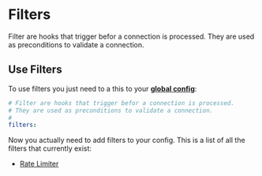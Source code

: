 # Filters

Filter are hooks that trigger befor a connection is processed.
They are used as preconditions to validate a connection.

## Use Filters

To use filters you just need to a this to your [**global config**](../config/index.md):

```yml
# Filter are hooks that trigger befor a connection is processed.
# They are used as preconditions to validate a connection.
#
filters:
```

Now you actually need to add filters to your config.
This is a list of all the filters that currently exist:

- [Rate Limiter](rate-limit-ips)